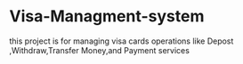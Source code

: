 # Visa-Managment-system
this project is for managing visa cards operations like Depost ,Withdraw,Transfer Money,and Payment services
